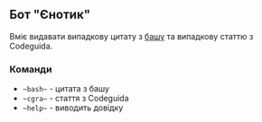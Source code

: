 ## Бот "Єнотик"

Вміє видавати випадкову цитату з [башу](http://bash.im/) та випадкову статтю з Codeguida. 

### Команди

* `~bash~` - цитата з башу
* `~cgra~` - стаття з Codeguida
* `~help~` - виводить довідку
